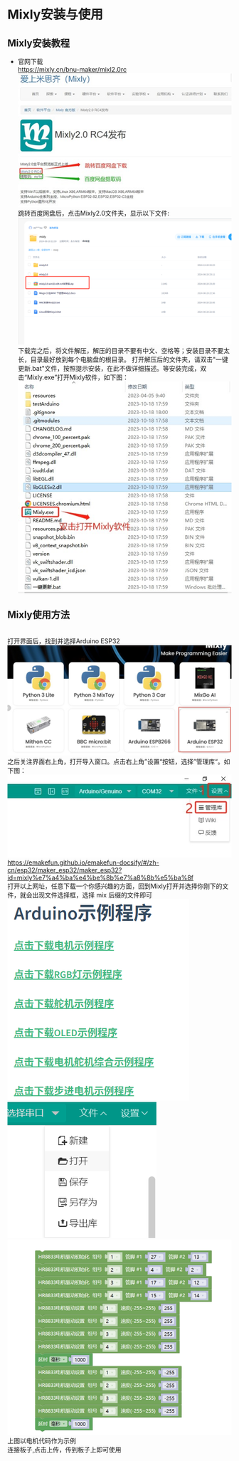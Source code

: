 # Mixly安装与使用

## Mixly安装教程

- 官网下载
<br>https://mixly.cn/bnu-maker/mixl2.0rc
<br>![Mixly下载1](../resource/img/Mixly1.jpg)
<br>跳转百度网盘后，点击Mixly2.0文件夹，显示以下文件:
<br>![Mixly下载2](../resource/img/Mixly2.png)
<br>下载完之后，将文件解压，解压的目录不要有中文、空格等；安装目录不要太长，目录最好放到每个电脑盘的根目录。
打开解压后的文件夹，请双击"一键更新.bat"文件，按照提示安装，在此不做详细描述。等安装完成，双击“Mixly.exe”打开Mixly软件，如下图：
<br>![Mixly下载3](../resource/img/Mixly3.jpg)

## Mixly使用方法
<br>打开界面后，找到并选择Arduino ESP32
<br>![Mixly使用1](../resource/img/Mixly4.jpg)
<br>之后关注界面右上角，打开导入窗口。点击右上角”设置“按钮，选择”管理库“。如下图：
<br>![Mixly使用2](../resource/img/Mixly5.jpg)
<br>https://emakefun.github.io/emakefun-docsify/#/zh-cn/esp32/maker_esp32/maker_esp32?id=mixly%e7%a4%ba%e4%be%8b%e7%a8%8b%e5%ba%8f
<br>打开以上网址，任意下载一个你感兴趣的方面，回到Mixly打开并选择你刚下的文件，就会出现文件选择框，选择 mix 后缀的文件即可
<br>![Mixly使用3](../resource/img/Mixly6.png)
<br>![Mixly使用4](../resource/img/Mixly7.png)
<br>![Mixly使用5](../resource/img/Mixly8.png)
<br>上图以电机代码作为示例
<br>连接板子,点击上传，传到板子上即可使用

